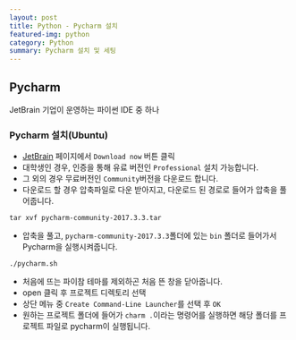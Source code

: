 ```yaml
---
layout: post
title: Python - Pycharm 설치
featured-img: python
category: Python
summary: Pycharm 설치 및 세팅
---
```


## Pycharm
JetBrain 기업이 운영하는 파이썬 IDE 중 하나

### Pycharm 설치(Ubuntu)

* [JetBrain](https://www.jetbrains.com/pycharm/) 페이지에서 `Download now` 버튼 클릭
* 대학생인 경우, 인증을 통해 유료 버전인 `Professional` 설치 가능합니다.
* 그 외의 경우 무료버전인 `Community`버전을 다운로드 합니다.
* 다운로드 할 경우 압축파일로 다운 받아지고, 다운로드 된 경로로 들어가 압축을 풀어줍니다.
```
tar xvf pycharm-community-2017.3.3.tar
```
* 압축을 풀고, `pycharm-community-2017.3.3`폴더에 있는 `bin` 폴더로 들어가서 Pycharm을 실행시켜줍니다.
```
./pycharm.sh
```
* 처음에 뜨는 파이참 테마를 제외하곤 처음 뜬 창을 닫아줍니다.
* open 클릭 후 프로젝트 디렉토리 선택
* 상단 메뉴 중 `Create Command-Line Launcher`를 선택 후 `OK`
* 원하는 프로젝트 폴더에 들어가 `charm .`이라는 명령어를 실행하면 해당 폴더를 프로젝트 파일로 pycharm이 실행됩니다.
